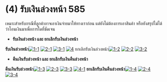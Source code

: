 # (4)    รับเงินล่วงหน้า  585

เหมาะสำหรับกรณีที่ลูกค้าอาจเอาเงินจ่ายมาให้ทางเราก่อน
แต่ยังไม่ต้องการเอาสินค้า หรือยังสรุปไม่ได้ว่าโอนเงินมาเพื่อการใดที่ชัดเจน

  * **รับเงินล่วงหน้า และ ยกเลิกรับเงินล่วงหน้า**

**รับเงินล่วงหน้า**[![1-1](/images/1-1.jpg)](/images/1-1.jpg) [![2-1](/images/2-1.jpg)](/images/2-1.jpg) [![3-1](/images/3-1.jpg)](/images/3-1.jpg) [![4](/images/4.jpg)](/images/4.jpg)
ยกเลิกรับเงินล่วงหน้า[![1-2](/images/1-2.jpg)](/images/1-2.jpg) [![2-2](/images/2-2.jpg)](/images/2-2.jpg) [![3-2](/images/3-2.jpg)](/images/3-2.jpg)  

  * **คืนเงินรับล่วงหน้า และ ยกเลิกรับเงินคืนล่วงหน้า**

**คืนเงินรับล่วงหน้า**[![1-3](/images/1-3.jpg)](/images/1-3.jpg) [![2-3](/images/2-3.jpg)](/images/2-3.jpg) [![3-3](/images/3-3.jpg)](/images/3-3.jpg) [![4-1](/images/4-1.jpg)](/images/4-1.jpg)
**ยกเลิกรับเงินคืนล่วงหน้า**[![1-4](/images/1-4.jpg)](/images/1-4.jpg) [![2-4](/images/2-4.jpg)](/images/2-4.jpg) [![3-4](/images/3-4.jpg)](/images/3-4.jpg)  

